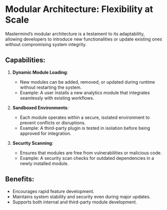 
# Modular Architecture: Flexibility at Scale

Mastermind’s modular architecture is a testament to its adaptability, allowing developers to introduce new functionalities or update existing ones without compromising system integrity.

## Capabilities:
1. **Dynamic Module Loading**:
   - New modules can be added, removed, or updated during runtime without restarting the system.
   - Example: A user installs a new analytics module that integrates seamlessly with existing workflows.

2. **Sandboxed Environments**:
   - Each module operates within a secure, isolated environment to prevent conflicts or disruptions.
   - Example: A third-party plugin is tested in isolation before being approved for integration.

3. **Security Scanning**:
   - Ensures that modules are free from vulnerabilities or malicious code.
   - Example: A security scan checks for outdated dependencies in a newly installed module.

## Benefits:
- Encourages rapid feature development.
- Maintains system stability and security even during major updates.
- Supports both internal and third-party module development.
